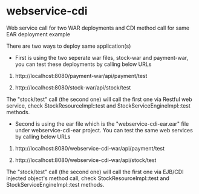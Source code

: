# webservice-cdi
Web service call for two WAR deployments and CDI method call for same EAR deployment example

There are two ways to deploy same application(s)
- First is using the two seperate war files, stock-war and payment-war, you can test these deployments by calling below URLs

1. http://localhost:8080/payment-war/api/payment/test

2. http://localhost:8080/stock-war/api/stock/test

The "stock/test" call (the second one) will call the first one via Restful web service, check StockResourceImpl::test and StockServiceEngineImpl::test methods.


- Second is using the ear file which is the "webservice-cdi-ear.ear" file under webservice-cdi-ear project. You can test the same web services by calling below URLs

1. http://localhost:8080/webservice-cdi-war/api/payment/test

2. http://localhost:8080/webservice-cdi-war/api/stock/test

The "stock/test" call (the second one) will call the first one via EJB/CDI injected object's method call, check StockResourceImpl::test and StockServiceEngineImpl::test methods.

